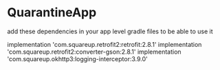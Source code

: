# QuarantineApp
add these dependencies in your app level gradle files to be able to use it

 implementation 'com.squareup.retrofit2:retrofit:2.8.1'
    implementation 'com.squareup.retrofit2:converter-gson:2.8.1'
    implementation 'com.squareup.okhttp3:logging-interceptor:3.9.0'
